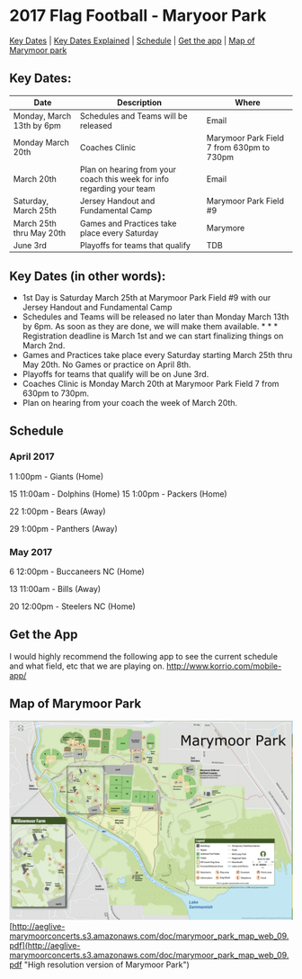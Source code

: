 # 2017 Flag Football - Maryoor Park

[Key Dates](#keydates) | [Key Dates Explained](#keydates1) | [Schedule](#schedule) | [Get the app](#gettheapp)  | [Map of Marymoor park](#map) 

## <a name="keydates"></a>Key Dates:

| Date  	|   Description	|   Where	|
|---	|---	|---	|
|   Monday, March 13th by 6pm	|  Schedules and Teams will be released 	|  Email 	|
|   Monday March 20th	|  Coaches Clinic 	|  Marymoor Park Field 7 from 630pm to 730pm 	|
|   March 20th	|   Plan on hearing from your coach this week for info regarding your team	|  Email 	|
|   Saturday, March 25th	|   Jersey Handout and Fundamental Camp	|   Marymoor Park Field #9	|
|  March 25th thru May 20th 	|   Games and Practices take place every Saturday	|   Marymore	|
|  June 3rd 	|  Playoffs for teams that qualify 	|   TDB	|

## <a name="keydates1"></a>Key Dates (in other words):

* 1st Day is Saturday March 25th at Marymoor Park Field #9 with our Jersey Handout and Fundamental Camp
* Schedules and Teams will be released no later than Monday March 13th by 6pm. As soon as they are done, we will make them available. * * * Registration deadline is March 1st and we can start finalizing things on March 2nd.
* Games and Practices take place every Saturday starting March 25th thru May 20th. No Games or practice on April 8th.
* Playoffs for teams that qualify will be on June 3rd.
* Coaches Clinic is Monday March 20th at Marymoor Park Field 7 from 630pm to 730pm.
* Plan on hearing from your coach the week of March 20th.

## <a name="schedule"></a>Schedule 

### April 2017

1	1:00pm - Giants (Home)

15	11:00am - Dolphins (Home)
15	1:00pm	- Packers (Home)

22	1:00pm	- Bears (Away)

29	1:00pm	- Panthers (Away)


### May 2017

6	12:00pm	- Buccaneers NC (Home)

13	11:00am	- Bills (Away)

20	12:00pm	- Steelers NC (Home)

## <a name="gettheapp"></a>Get the App

I would highly recommend the following app to see the current schedule and what field, etc that we are playing on. http://www.korrio.com/mobile-app/


## <a name="map"></a>Map of Marymoor Park
![Marymoor Park](https://github.com/mbcrump/2017FlagFootball/blob/master/marymoorpark.png "Map")
[http://aeglive-marymoorconcerts.s3.amazonaws.com/doc/marymoor_park_map_web_09.pdf](http://aeglive-marymoorconcerts.s3.amazonaws.com/doc/marymoor_park_map_web_09.pdf "High resolution version of Marymoor Park")
